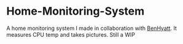 # Home-Monitoring-System
A home monitoring system I made in collaboration with <a href='https://github.com/BenHyatt'>BenHyatt</a>.
It measures CPU temp and takes pictures.
Still a WIP
